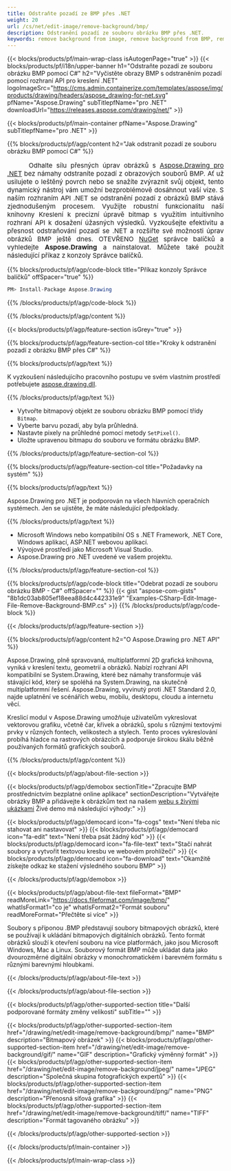 ```yaml
---
title: Odstraňte pozadí ze BMP přes .NET
weight: 20
url: /cs/net/edit-image/remove-background/bmp/
description: Odstranění pozadí ze souboru obrázku BMP přes .NET.
keywords: remove background from image, remove background from BMP, remove background via C#, background removal, erase background, clean image, 2D graphics, drawing API, edit bitmap C#, Drawing pro .NET, save bitmap, save BMP image, cross-platform 2D graphic library, Bitmap class, raster graphics drawing, rendering raster images, BMP image file
---
```


{{< blocks/products/pf/main-wrap-class isAutogenPage="true" >}}
{{< blocks/products/pf/i18n/upper-banner h1="Odstraňte pozadí ze souboru obrázku BMP pomocí C#" h2="Vyčistěte obrazy BMP s odstraněním pozadí pomocí rozhraní API pro kreslení .NET" logoImageSrc="https://cms.admin.containerize.com/templates/aspose/img/products/drawing/headers/aspose_drawing-for-net.svg" pfName="Aspose.Drawing" subTitlepfName="pro .NET" downloadUrl="https://releases.aspose.com/drawing/net/" >}}

{{< blocks/products/pf/main-container pfName="Aspose.Drawing" subTitlepfName="pro .NET" >}}


{{% blocks/products/pf/agp/content h2="Jak odstranit pozadí ze souboru obrázku BMP pomocí C#" %}}

<p align="justify" style="text-indent:50px;font-size:15px;">
Odhalte sílu přesných úprav obrázků s <a href="https://products.aspose.com/drawing/net">Aspose.Drawing pro .NET</a> bez námahy odstraníte pozadí z obrazových souborů BMP. Ať už usilujete o leštěný povrch nebo se snažíte zvýraznit svůj objekt, tento dynamický nástroj vám umožní bezproblémově dosáhnout vaší vize. S naším rozhraním API .NET se odstranění pozadí z obrázků BMP stává zjednodušeným procesem. Využijte robustní funkcionalitu naší knihovny Kreslení k precizní úpravě bitmap s využitím intuitivního rozhraní API k dosažení úžasných výsledků. Vyzkoušejte efektivitu a přesnost odstraňování pozadí se .NET a rozšiřte své možnosti úprav obrázků BMP ještě dnes. OTEVŘENO <a href="https://www.nuget.org/packages/aspose.drawing">NuGet</a> správce balíčků a vyhledejte <b>Aspose.Drawing</b> a nainstalovat. Můžete také použít následující příkaz z konzoly Správce balíčků.</p>

{{% blocks/products/pf/agp/code-block title="Příkaz konzoly Správce balíčků" offSpacer="true" %}}
```cs
PM> Install-Package Aspose.Drawing
```
{{% /blocks/products/pf/agp/code-block %}}

{{% /blocks/products/pf/agp/content %}}


{{< blocks/products/pf/agp/feature-section isGrey="true" >}}

{{% blocks/products/pf/agp/feature-section-col title="Kroky k odstranění pozadí z obrázku BMP přes C#" %}}

{{% blocks/products/pf/agp/text %}}

K vyzkoušení následujícího pracovního postupu ve svém vlastním prostředí potřebujete [aspose.drawing.dll](https://downloads.aspose.com/drawing/net).

{{% /blocks/products/pf/agp/text %}}

+ Vytvořte bitmapový objekt ze souboru obrázku BMP pomocí třídy `Bitmap`.
+ Vyberte barvu pozadí, aby byla průhledná.
+ Nastavte pixely na průhledné pomocí metody `SetPixel()`.
+ Uložte upravenou bitmapu do souboru ve formátu obrázku BMP.

{{% /blocks/products/pf/agp/feature-section-col %}}

{{% blocks/products/pf/agp/feature-section-col title="Požadavky na systém" %}}

{{% blocks/products/pf/agp/text %}}

Aspose.Drawing pro .NET je podporován na všech hlavních operačních systémech. Jen se ujistěte, že máte následující předpoklady.

{{% /blocks/products/pf/agp/text %}}

- Microsoft Windows nebo kompatibilní OS s .NET Framework, .NET Core, Windows aplikací, ASP.NET webovou aplikací.
- Vývojové prostředí jako Microsoft Visual Studio.
- Aspose.Drawing pro .NET uvedené ve vašem projektu.

{{% /blocks/products/pf/agp/feature-section-col %}}

{{% blocks/products/pf/agp/code-block title="Odebrat pozadí ze souboru obrázku BMP - C#" offSpacer="" %}}
{{< gist "aspose-com-gists" "8b1dc03ab805ef18eea88d4c442331e9" "Examples-CSharp-Edit-Image-File-Remove-Background-BMP.cs" >}}
{{% /blocks/products/pf/agp/code-block %}}

{{< /blocks/products/pf/agp/feature-section >}}


<!-- aboutfile Starts -->

{{% blocks/products/pf/agp/content h2="O Aspose.Drawing pro .NET API" %}}

Aspose.Drawing, plně spravovaná, multiplatformní 2D grafická knihovna, vyniká v kreslení textu, geometrií a obrázků. Nabízí rozhraní API kompatibilní se System.Drawing, které bez námahy transformuje váš stávající kód, který se spoléhá na System.Drawing, na skutečně multiplatformní řešení. Aspose.Drawing, vyvinutý proti .NET Standard 2.0, najde uplatnění ve scénářích webu, mobilu, desktopu, cloudu a internetu věcí.

Kreslicí modul v Aspose.Drawing umožňuje uživatelům vykreslovat vektorovou grafiku, včetně čar, křivek a obrázků, spolu s různými textovými prvky v různých fontech, velikostech a stylech. Tento proces vykreslování probíhá hladce na rastrových obrázcích a podporuje širokou škálu běžně používaných formátů grafických souborů.

{{% /blocks/products/pf/agp/content %}}


{{< blocks/products/pf/agp/about-file-section >}}

{{< blocks/products/pf/agp/demobox sectionTitle="Zpracujte BMP prostřednictvím bezplatné online aplikace" sectionDescription="Vytvářejte obrázky BMP a přidávejte k obrázkům text na našem [webu s živými ukázkami](https://products.aspose.app/drawing) Živé demo má následující výhody:" >}}

{{< blocks/products/pf/agp/democard icon="fa-cogs" text="Není třeba nic stahovat ani nastavovat" >}}
{{< blocks/products/pf/agp/democard icon="fa-edit" text="Není třeba psát žádný kód" >}}
{{< blocks/products/pf/agp/democard icon="fa-file-text" text="Stačí nahrát soubory a vytvořit textovou kresbu ve webovém prohlížeči" >}}
{{< blocks/products/pf/agp/democard icon="fa-download" text="Okamžitě získejte odkaz ke stažení výsledného souboru BMP" >}}

{{< /blocks/products/pf/agp/demobox >}}

{{< blocks/products/pf/agp/about-file-text fileFormat="BMP" readMoreLink="https://docs.fileformat.com/image/bmp/" whatIsFormat1="co je" whatIsFormat2="Formát souboru" readMoreFormat="Přečtěte si více" >}}

Soubory s příponou .BMP představují soubory bitmapových obrázků, které se používají k ukládání bitmapových digitálních obrázků. Tento formát obrázků slouží k otevření souboru na více platformách, jako jsou Microsoft Windows, Mac a Linux. Souborový formát BMP může ukládat data jako dvourozměrné digitální obrázky v monochromatickém i barevném formátu s různými barevnými hloubkami.

{{< /blocks/products/pf/agp/about-file-text >}}

{{< /blocks/products/pf/agp/about-file-section >}}

<!-- aboutfile Ends -->


{{< blocks/products/pf/agp/other-supported-section title="Další podporované formáty změny velikosti" subTitle="" >}}

{{< blocks/products/pf/agp/other-supported-section-item href="/drawing/net/edit-image/remove-background/bmp/" name="BMP" description="Bitmapový obrázek" >}}
{{< blocks/products/pf/agp/other-supported-section-item href="/drawing/net/edit-image/remove-background/gif/" name="GIF" description="Grafický výměnný formát" >}}
{{< blocks/products/pf/agp/other-supported-section-item href="/drawing/net/edit-image/remove-background/jpeg/" name="JPEG" description="Společná skupina fotografických expertů" >}}
{{< blocks/products/pf/agp/other-supported-section-item href="/drawing/net/edit-image/remove-background/png/" name="PNG" description="Přenosná síťová grafika" >}}
{{< blocks/products/pf/agp/other-supported-section-item href="/drawing/net/edit-image/remove-background/tiff/" name="TIFF" description="Formát tagovaného obrázku" >}}

{{< /blocks/products/pf/agp/other-supported-section >}}

{{< /blocks/products/pf/main-container >}}

{{< /blocks/products/pf/main-wrap-class >}}
